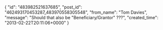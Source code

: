  {
   "id": "483982521637685",
   "post_id": "462493170453287_483970558305548",
   "from_name": "Tom Davies",
   "message": "Should that also be \"Beneficiary/Grantor\" ???",
   "created_time": "2013-02-22T20:11:06+0000"
 }

